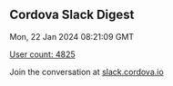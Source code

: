 ## Cordova Slack Digest
Mon, 22 Jan 2024 08:21:09 GMT

[User count: 4825](https://cordova.slack.com/)


Join the conversation at [slack.cordova.io](http://slack.cordova.io/)
